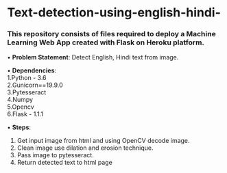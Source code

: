 # Text-detection-using-english-hindi-


### This repository consists of files required to deploy a Machine Learning Web App created with Flask on Heroku platform.


• __Problem Statement__:
  Detect English, Hindi text from image. 

• __Dependencies__: <br />
    1.Python - 3.6 <br />
    2.Gunicorn==19.9.0 <br />
    3.Pytesseract <br />
    4.Numpy <br />
    5.Opencv <br />
    6.Flask - 1.1.1 <br />

• __Steps__: <br />
  1. Get input image from html and using OpenCV decode image.<br />
  2. Clean image use dilation and erosion technique. <br />
  3. Pass image to pytesseract. <br />
  4. Return detected text to html page
  



